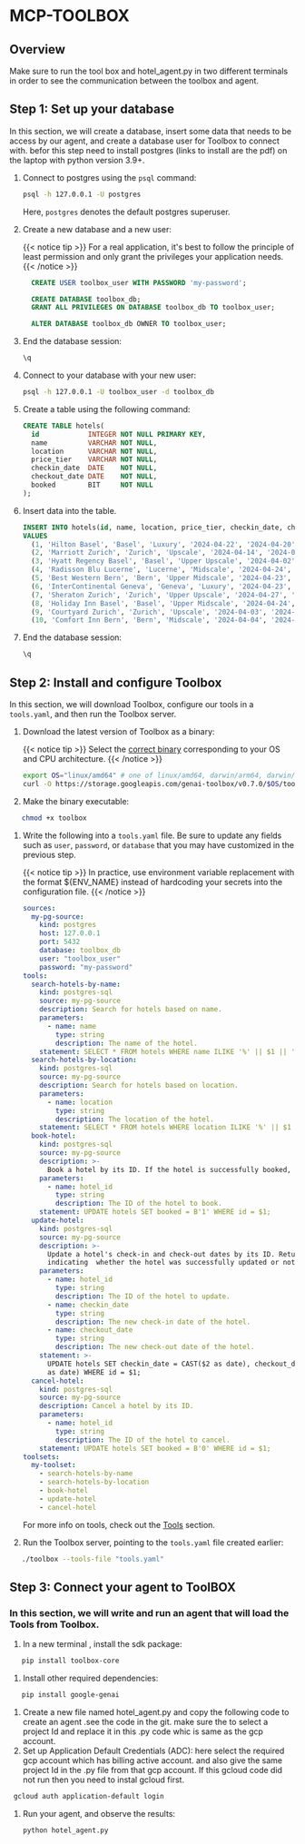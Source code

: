 # MCP-TOOLBOX

## Overview

Make sure to run the tool box and hotel_agent.py in two different terminals in order to see the communication between the toolbox and agent.

## Step 1: Set up your database

In this section, we will create a database, insert some data that needs to be
access by our agent, and create a database user for Toolbox to connect with. befor this step need to install postgres (links to install are the pdf) on the laptop with python version 3.9+.

1. Connect to postgres using the `psql` command:

   ```bash
   psql -h 127.0.0.1 -U postgres
   ```

   Here, `postgres` denotes the default postgres superuser.

1. Create a new database and a new user:

   {{< notice tip >}}
   For a real application, it's best to follow the principle of least permission
   and only grant the privileges your application needs.
   {{< /notice >}}

   ```sql
     CREATE USER toolbox_user WITH PASSWORD 'my-password';

     CREATE DATABASE toolbox_db;
     GRANT ALL PRIVILEGES ON DATABASE toolbox_db TO toolbox_user;

     ALTER DATABASE toolbox_db OWNER TO toolbox_user;
   ```

1. End the database session:

   ```bash
   \q
   ```

1. Connect to your database with your new user:

   ```bash
   psql -h 127.0.0.1 -U toolbox_user -d toolbox_db
   ```

1. Create a table using the following command:

   ```sql
   CREATE TABLE hotels(
     id            INTEGER NOT NULL PRIMARY KEY,
     name          VARCHAR NOT NULL,
     location      VARCHAR NOT NULL,
     price_tier    VARCHAR NOT NULL,
     checkin_date  DATE    NOT NULL,
     checkout_date DATE    NOT NULL,
     booked        BIT     NOT NULL
   );
   ```

1. Insert data into the table.

   ```sql
   INSERT INTO hotels(id, name, location, price_tier, checkin_date, checkout_date, booked)
   VALUES
     (1, 'Hilton Basel', 'Basel', 'Luxury', '2024-04-22', '2024-04-20', B'0'),
     (2, 'Marriott Zurich', 'Zurich', 'Upscale', '2024-04-14', '2024-04-21', B'0'),
     (3, 'Hyatt Regency Basel', 'Basel', 'Upper Upscale', '2024-04-02', '2024-04-20', B'0'),
     (4, 'Radisson Blu Lucerne', 'Lucerne', 'Midscale', '2024-04-24', '2024-04-05', B'0'),
     (5, 'Best Western Bern', 'Bern', 'Upper Midscale', '2024-04-23', '2024-04-01', B'0'),
     (6, 'InterContinental Geneva', 'Geneva', 'Luxury', '2024-04-23', '2024-04-28', B'0'),
     (7, 'Sheraton Zurich', 'Zurich', 'Upper Upscale', '2024-04-27', '2024-04-02', B'0'),
     (8, 'Holiday Inn Basel', 'Basel', 'Upper Midscale', '2024-04-24', '2024-04-09', B'0'),
     (9, 'Courtyard Zurich', 'Zurich', 'Upscale', '2024-04-03', '2024-04-13', B'0'),
     (10, 'Comfort Inn Bern', 'Bern', 'Midscale', '2024-04-04', '2024-04-16', B'0');
   ```

1. End the database session:

   ```bash
   \q
   ```

## Step 2: Install and configure Toolbox

In this section, we will download Toolbox, configure our tools in a
`tools.yaml`, and then run the Toolbox server.

1. Download the latest version of Toolbox as a binary:

   {{< notice tip >}}
   Select the
   [correct binary](https://github.com/googleapis/genai-toolbox/releases)
   corresponding to your OS and CPU architecture.
   {{< /notice >}}
     <!-- {x-release-please-start-version} -->

   ```bash
   export OS="linux/amd64" # one of linux/amd64, darwin/arm64, darwin/amd64, or windows/amd64
   curl -O https://storage.googleapis.com/genai-toolbox/v0.7.0/$OS/toolbox
   ```

     <!-- {x-release-please-end} -->

1. Make the binary executable:

```bash
   chmod +x toolbox
```

1. Write the following into a `tools.yaml` file. Be sure to update any fields
   such as `user`, `password`, or `database` that you may have customized in the
   previous step.

   {{< notice tip >}}
   In practice, use environment variable replacement with the format ${ENV_NAME}
   instead of hardcoding your secrets into the configuration file.
   {{< /notice >}}

   ```yaml
   sources:
     my-pg-source:
       kind: postgres
       host: 127.0.0.1
       port: 5432
       database: toolbox_db
       user: "toolbox_user"
       password: "my-password"
   tools:
     search-hotels-by-name:
       kind: postgres-sql
       source: my-pg-source
       description: Search for hotels based on name.
       parameters:
         - name: name
           type: string
           description: The name of the hotel.
       statement: SELECT * FROM hotels WHERE name ILIKE '%' || $1 || '%';
     search-hotels-by-location:
       kind: postgres-sql
       source: my-pg-source
       description: Search for hotels based on location.
       parameters:
         - name: location
           type: string
           description: The location of the hotel.
       statement: SELECT * FROM hotels WHERE location ILIKE '%' || $1 || '%';
     book-hotel:
       kind: postgres-sql
       source: my-pg-source
       description: >-
         Book a hotel by its ID. If the hotel is successfully booked, returns a NULL, raises an error if not.
       parameters:
         - name: hotel_id
           type: string
           description: The ID of the hotel to book.
       statement: UPDATE hotels SET booked = B'1' WHERE id = $1;
     update-hotel:
       kind: postgres-sql
       source: my-pg-source
       description: >-
         Update a hotel's check-in and check-out dates by its ID. Returns a message
         indicating  whether the hotel was successfully updated or not.
       parameters:
         - name: hotel_id
           type: string
           description: The ID of the hotel to update.
         - name: checkin_date
           type: string
           description: The new check-in date of the hotel.
         - name: checkout_date
           type: string
           description: The new check-out date of the hotel.
       statement: >-
         UPDATE hotels SET checkin_date = CAST($2 as date), checkout_date = CAST($3
         as date) WHERE id = $1;
     cancel-hotel:
       kind: postgres-sql
       source: my-pg-source
       description: Cancel a hotel by its ID.
       parameters:
         - name: hotel_id
           type: string
           description: The ID of the hotel to cancel.
       statement: UPDATE hotels SET booked = B'0' WHERE id = $1;
   toolsets:
     my-toolset:
       - search-hotels-by-name
       - search-hotels-by-location
       - book-hotel
       - update-hotel
       - cancel-hotel
   ```

   For more info on tools, check out the [Tools](../../resources/tools/_index.md) section.

1. Run the Toolbox server, pointing to the `tools.yaml` file created earlier:

```bash
   ./toolbox --tools-file "tools.yaml"
```

## Step 3: Connect your agent to ToolBOX

### In this section, we will write and run an agent that will load the Tools from Toolbox.

1. In a new terminal , install the sdk package:

```bash
   pip install toolbox-core
```

1. Install other required dependencies:

```bash
   pip install google-genai
```

1. Create a new file named hotel_agent.py and copy the following code to create an agent .see the code in the git. make sure the to select a project Id and replace it in this .py code whic is same as the gcp account.
1. Set up Application Default Credentials (ADC): here select the required gcp account which has billing active account. and also give the same project Id in the .py file from that gcp account. If this gcloud code did not run then you need to instal gcloud first.

```bash
 gcloud auth application-default login
```

1. Run your agent, and observe the results:

   ```bash
   python hotel_agent.py
   ```
